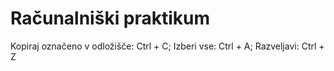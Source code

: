 # Računalniški praktikum
Kopiraj označeno v odložišče: Ctrl + C; Izberi vse: Ctrl + A; Razveljavi: Ctrl + Z
